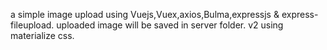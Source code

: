 a simple image upload using
Vuejs,Vuex,axios,Bulma,expressjs & express-fileupload.
uploaded image will be saved in server folder.
v2 using materialize css.

